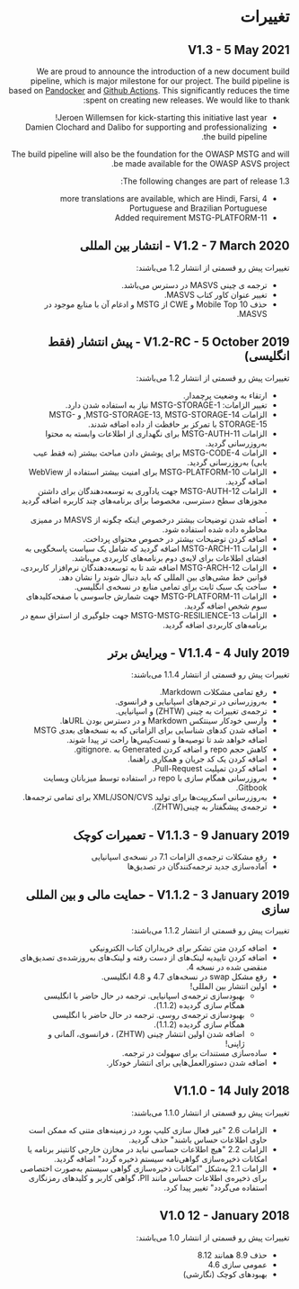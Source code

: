 <div dir="rtl" markdown="1">

# تغییرات

## V1.3 - 5 May 2021

We are proud to announce the introduction of a new document build pipeline, which is major milestone for our project. The build pipeline is based on [Pandocker](https://github.com/dalibo/pandocker) and [Github Actions](https://github.com/OWASP/owasp-masvs/tree/master/.github/workflows). This significantly reduces the time spent on creating new releases. We would like to thank:

- Jeroen Willemsen for kick-starting this initiative last year!
- Damien Clochard and Dalibo for supporting and professionalizing the build pipeline.

The build pipeline will also be the foundation for the OWASP MSTG and will be made available for the OWASP ASVS project.

The following changes are part of release 1.3:

- 4 more translations are available, which are Hindi, Farsi, Portuguese and Brazilian Portuguese
- Added requirement MSTG-PLATFORM-11

## V1.2 - 7 March 2020 - انتشار بین المللی

تغییرات پیش رو قسمتی از انتشار 1.2 می‌باشند:

- ترجمه ی چینی MASVS در دسترس می‌باشد.
- تغییر عنوان کاور کتاب MASVS.
- حذف Mobile Top 10 و CWE از MSTG و ادغام آن با منابع موجود در MASVS.

## V1.2-RC - 5 October 2019 - پیش انتشار (فقط انگلیسی)

تغییرات  پیش رو قسمتی از انتشار 1.2 می‌باشند:

- ارتقاء به وضعیت پرچمدار.
- تغییر الزامات: MSTG-STORAGE-1 نیاز به استفاده شدن دارد.
- الزامات MSTG-STORAGE-13, MSTG-STORAGE-14, و MSTG-STORAGE-15 با تمرکز بر حافظت از داده اضافه شدند.
- الزامات MSTG-AUTH-11 برای نگهداری از اطلاعات وابسته به محتوا به‌روز‌رسانی گردید.
- الزامات MSTG-CODE-4 برای پوشش دادن مباحث بیشتر (نه فقط عیب یابی) به‌روز‌رسانی گردید.
- الزامات MSTG-PLATFORM-10 برای امنیت بیشتر استفاده از WebView اضافه گردید.
- الزامات MSTG-AUTH-12 جهت یادآوری به توسعه‌دهندگان برای داشتن مجوز‌های سطح دسترسی، مخصوصا برای برنامه‌های چند کاربره اضافه گردید .
- اضافه شدن توضیحات بیشتر درخصوص اینکه چگونه از MASVS در ممیزی مخاطره داده شده استفاده شود.
- اضافه کردن توضیحات بیشتر در خصوص محتوای پرداخت.
- الزامات MSTG-ARCH-11 اضافه گردید که شامل یک سیاست پاسخگویی به افشای اطلاعات برای لایه‌ی دوم برنامه‌های کاربردی می‌باشد.
- الزامات MSTG-ARCH-12 اضافه شد تا به توسعه‌دهندگان نرم‌افزار کاربردی، قوانین خط مشی‌های بین المللی که باید دنبال شوند را نشان دهد.
- ساخت یک سبک ثابت برای تمامی منابع در نسخه‌ی انگلیسی.
- الزامات MSTG-PLATFORM-11 جهت شمارش جاسوسی با صفحه‌کلیدهای سوم شخص اضافه گردید.
- الزامات MSTG-MSTG-RESILIENCE-13 جهت جلوگیری از استراق سمع در برنامه‌های کاربردی اضافه گردید.

## V1.1.4 - 4 July 2019 - ویرایش برتر

تغییرات  پیش رو قسمتی از انتشار 1.1.4 می‌باشند:

- رفع تمامی مشکلات Markdown.
- به‌روز‌رسانی در ترجم‌های اسپانیایی و فرانسوی.
- ترجمه‌ی تغییرات به چینی (ZHTW) و اسپانیایی.
- وارسی خودکار سینتکس Markdown و در دسترس بودن URL‌ها.
- اضافه شدن کدهای شناسایی برای الزاماتی که به نسخه‌های بعدی MSTG اضافه خواهد شد تا توصیه‌ها و تست‌کیس‌ها راحت تر پیدا شوند.
- کاهش حجم repo و اضافه کردن Generated به .gitignore.
- اضافه کردن یک کد جریان و همکاری راهنما.
- اضافه کردن تمپلیت Pull-Request.
- به‌روز‌رسانی همگام سازی با repo در استفاده توسط میزبانان وبسایت Gitbook.
- به‌روز‌رسانی اسکریپت‌ها برای تولید XML/JSON/CVS برای تمامی ترجمه‌ها.
- ترجمه‌ی پیشگفتار به چینی(ZHTW).

## V1.1.3 - 9 January 2019 - تعمیرات کوچک

- رفع مشکلات ترجمه‌ی الزامات 7.1 در نسخه‌ی اسپانیایی
- آماده‌سازی جدید ترجمه‌کنندگان در تصدیق‌ها

## V1.1.2 - 3 January 2019 - حمایت مالی و بین المللی سازی

تغییرات  پیش رو قسمتی از انتشار 1.1.2 می‌باشند:

- اضافه کردن متن تشکر برای خریداران کتاب الکترونیکی
- اضافه کردن تاییدیه لینک‌های از دست رفته و لینک‌های به‌روز‌شده‌ی تصدیق‌های منقضی شده در نسخه 4.
- رفع مشکل swap در نسخه‌های 4.7 و 4.8 انگلیسی.
- اولین انتشار بین المللی!
  - بهبودسازی ترجمه‌ی اسپانیایی. ترجمه در حال حاضر با انگلیسی همگام سازی گردیده (1.1.2).
  - بهبودسازی ترجمه‌ی روسی. ترجمه در حال حاضر با انگلیسی همگام سازی گردیده (1.1.2).
  - اضافه شدن اولین انتشار چینی (ZHTW) ، فرانسوی، آلمانی و ژاپنی!
- ساده‌سازی مستندات برای سهولت در ترجمه.
- اضافه شدن دستورالعمل‌هایی برای انتشار خودکار.

## V1.1.0 - 14 July 2018

تغییرات  پیش رو قسمتی از انتشار 1.1.0 می‌باشند:

- الزامات 2.6 "غیر فعال سازی کلیپ بورد در زمینه‌های متنی که ممکن است حاوی اطلاعات حساس باشند" حذف گردید.
- الزامات 2.2 "هیچ اطلاعات حساسی نباید در مخازن خارجی کانتینر برنامه یا امکانات ذخیره‌سازی گواهی‌نامه سیستم ذخیره گردد" اضافه گردید.
- الزامات 2.1 به‌شکل "امکانات ذخیره‌سازی گواهی سیستم به‌صورت اختصاصی برای ذخیره‌ی اطلاعات حساس مانند PII، گواهی کاربر و کلیدهای رمزنگاری استفاده می‌گردد"  تغییر پیدا کرد.

## V1.0 12 - January 2018

تغییرات  پیش رو قسمتی از انتشار 1.0 می‌باشند:

- حذف 8.9 همانند 8.12
- عمومی سازی 4.6
- بهبودهای کوچک (نگارشی)
